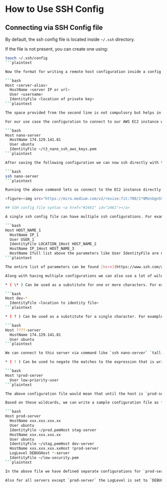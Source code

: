 # How to Use SSH Config

## Connecting via SSH Config file <a href="#cf41" id="cf41"></a>

By default, the ssh config file is located inside `~/.ssh` directory.

If the file is not present, you can create one using:

```bash
touch ~/.ssh/config
```plaintext

Now the format for writing a remote host configuration inside a config file is as follows:

```bash
Host <server-alias>
  HostName <server IP or url>
  User <username>
  IdentityFile <location of private key>
```plaintext

The space provided from the second line is not compulsory but helps in making the file more readable.

For our use case the configuration to connect to our AWS EC2 instance would be as follows:

```bash
Host nano-server
  HostName 174.129.141.81
  User ubuntu
  IdentityFile ~/t3_nano_ssh_aws_keys.pem
```plaintext

After saving the following configuration we can now ssh directly with the host name provided above.

```bash
ssh nano-server
```plaintext

Running the above command lets us connect to the EC2 instance directly.

<figure><img src="https://miro.medium.com/v2/resize:fit:700/1*8MznGgnS9Jl6EvXVWtaqPQ.png" alt="" height="389" width="700"><figcaption></figcaption></figure>

## SSH config file syntax <a href="#2461" id="2461"></a>

A single ssh config file can have multiple ssh configurations. For example:

```bash
Host HOST_NAME_1
  HostName IP_1
  User USER_1
  IdentityFile LOCATION_1Host HOST_NAME_2
  HostName IP_1Host HOST_NAME_3
  HostName Ifull list above the parameters like User IdentityFile are not mandatory and their presence can vary from one configuration to another.
```plaintext

The entire list of parameters can be found [here](https://www.ssh.com/academy/ssh/config)

Along with having multiple configurations we can also use a lot of wildcards while creating out configuration files

* ( \* ) Can be used as a substitute for one or more characters. For example, in case there is a common `IdentityFile` for all dev servers, we can add the following line in config file:

```bash
Host dev-*
  IdentityFile <location to identity file>
```plaintext

* ( ? ) Can be used as a substitute for a single character. For example, in case we want to write configuration for all servers, with same prefix we can write:

```bash
Host ????-server
  HostName 174.129.141.81
  User ubuntu
```plaintext

We can connect to this server via command like `ssh nano-server` `tall-server` `omni-server` but not via `dev-server` as `dev` only contains 3 characters.

* ( ! ) Can be used to negate the matches to the expression that is written after it

```bash
Host !prod-server
  User low-priority-user
```plaintext

The above configuration file would mean that until the host is `prod-server` set value of user field to `low-priority-user`

Based on these wildcards, we can write a sample configuration file as follows:

```bash
Host prod-server
  HostName xxx.xxx.xxx.xx
  User ubuntu
  IdentityFile ~/prod.pemHost stag-server
  HostName xxx.xxx.xxx.xx
  User ubuntu
  IdentityFile ~/stag.pemHost dev-server
  HostName xxx.xxx.xxx.xxHost !prod-server
  LogLevel DEBUGHost *-server
  IdentityFile ~/low-security.pem
```plaintext

In the above file we have defined separate configurations for `prod-server` and `stag-server` with their separate IdentityFile. While for `dev-server` and any other possible server, there is a default `pem`file.

Also for all servers except `prod-server` the LogLevel is set to `DEBUG`:

